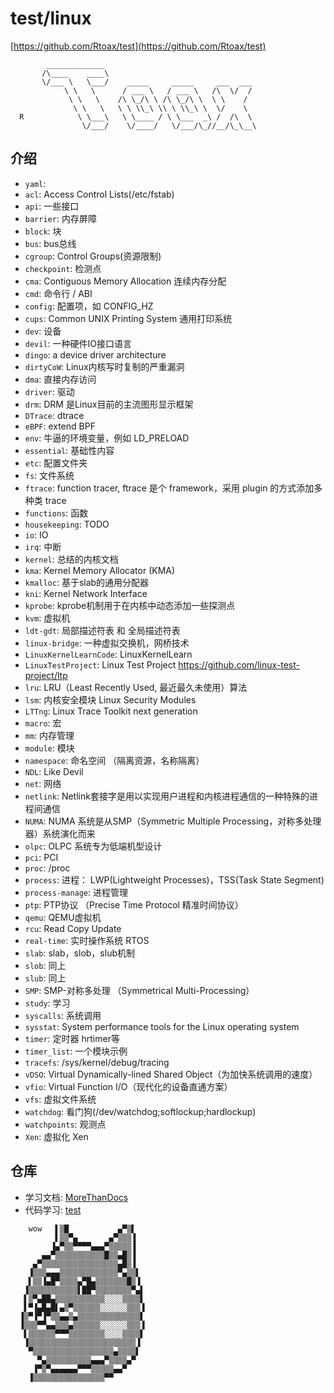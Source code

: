 # test/linux

[https://github.com/Rtoax/test](https://github.com/Rtoax/test)

```
        _____________
       /\____    ____\
       \/___ \   \___/    _____     _____     ___  ___
            \ \   \      / ___ \   / ___ \   /\  \/  /
             \ \   \    /\ \_/\ \ /\ \_/\ \  \ \    /
              \ \   \   \ \ \\_\ \\ \ \\_\ \  \/    \
  R            \ \___\   \ \____ / \ \___  _\ /  /\  \
                \/___/    \/____/   \/___/\_//__/\_\__\
```

## 介绍

* `yaml`: 
* `acl`: Access Control Lists(/etc/fstab)
* `api`: 一些接口
* `barrier`: 内存屏障
* `block`: 块
* `bus`: bus总线
* `cgroup`: Control Groups(资源限制)
* `checkpoint`: 检测点
* `cma`: Contiguous Memory Allocation 连续内存分配
* `cmd`: 命令行 / ABI
* `config`: 配置项，如 CONFIG_HZ
* `cups`: Common UNIX Printing System 通用打印系统
* `dev`: 设备
* `devil`: 一种硬件IO接口语言
* `dingo`: a device driver architecture
* `dirtyCoW`: Linux内核写时复制的严重漏洞
* `dma`: 直接内存访问
* `driver`: 驱动
* `drm`: DRM 是Linux目前的主流图形显示框架
* `DTrace`: dtrace
* `eBPF`: extend BPF
* `env`: 牛逼的环境变量，例如 LD_PRELOAD
* `essential`: 基础性内容
* `etc`: 配置文件夹
* `fs`: 文件系统
* `ftrace`: function tracer, ftrace 是个 framework，采用 plugin 的方式添加多种类 trace
* `functions`: 函数
* `housekeeping`: TODO
* `io`: IO
* `irq`: 中断
* `kernel`: 总结的内核文档
* `kma`: Kernel Memory Allocator (KMA)
* `kmalloc`: 基于slab的通用分配器
* `kni`: Kernel Network Interface
* `kprobe`: kprobe机制用于在内核中动态添加一些探测点
* `kvm`: 虚拟机
* `ldt-gdt`: 局部描述符表 和 全局描述符表
* `linux-bridge`: 一种虚拟交换机，网桥技术
* `LinuxKernelLearnCode`: LinuxKernelLearn
* `LinuxTestProject`: Linux Test Project https://github.com/linux-test-project/ltp
* `lru`: LRU（Least Recently Used, 最近最久未使用）算法
* `lsm`: 内核安全模块 Linux Security Modules
* `LTTng`: Linux Trace Toolkit next generation
* `macro`: 宏
* `mm`: 内存管理
* `module`: 模块
* `namespace`: 命名空间 （隔离资源，名称隔离）
* `NDL`: Like Devil
* `net`: 网络
* `netlink`: Netlink套接字是用以实现用户进程和内核进程通信的一种特殊的进程间通信
* `NUMA`: NUMA 系统是从SMP（Symmetric Multiple Processing，对称多处理器）系统演化而来
* `olpc`: OLPC 系统专为低端机型设计
* `pci`: PCI
* `proc`: /proc
* `process`: 进程： LWP(Lightweight Processes)，TSS(Task State Segment)
* `process-manage`: 进程管理
* `ptp`: PTP协议 （Precise Time Protocol 精准时间协议）
* `qemu`: QEMU虚拟机
* `rcu`: Read Copy Update
* `real-time`: 实时操作系统 RTOS
* `slab`: slab，slob，slub机制
* `slob`: 同上
* `slub`: 同上
* `SMP`: SMP-对称多处理 （Symmetrical Multi-Processing）
* `study`: 学习
* `syscalls`: 系统调用
* `sysstat`: System performance tools for the Linux operating system
* `timer`: 定时器 hrtimer等
* `timer_list`: 一个模块示例
* `tracefs`: /sys/kernel/debug/tracing
* `vDSO`: Virtual Dynamically-lined Shared Object（为加快系统调用的速度）
* `vfio`: Virtual Function I/O（现代化的设备直通方案）
* `vfs`: 虚拟文件系统
* `watchdog`: 看门狗(/dev/watchdog;softlockup;hardlockup)
* `watchpoints`: 观测点
* `Xen`: 虚拟化 Xen



## 仓库

* 学习文档: [MoreThanDocs](https://github.com/Rtoax/MoreThanDocs)
* 代码学习: [test](https://github.com/Rtoax/test)


```
    wow   ▌▒█           ▄▀▒▌     
          ▌▒▒▀▄       ▄▀▒▒▒▐     
         ▐▄▀▒▒▀▀▀▀▄▄▄▀▒▒▒▒▒▐     
       ▄▄▀▒▒▒▒▒▒▒▒▒▒▒█▒▒▄█▒▐     
     ▄▀▒▒▒▒▒▒▒▒▒▒▒▒▒▒▒▒▒▄█▒▐ 
    ▐▒▒▒▄▄▄▒▒▒▒▒▒▒▒▒▒▒▒▒▀▄▒▒▌    
    ▌▒▒▐▄█▀▒▒▒▒▄▀█▄▒▒▒▒▒▒▒█▒▐    
   ▐▒▒▒▒▒▒▒▒▒▒▒▌██▀▒▒▒▒▒▒▒▒▀▄▌   
   ▌▒▀▄██▄▒▒▒▒▒▒▒▒▒▒▒░░░░▒▒▒▒▌   
   ▌▀▐▄█▄█▌▄▒▀▒▒▒▒▒▒░░░░░░▒▒▒▐   
  ▐▒▀▐▀▐▀▒▒▄▄▒▄▒▒▒▒▒▒▒▒▒▒▒▒▒▒▌  
  ▐▒▒▒▀▀▄▄▒▒▒▄▒▒▒▒▒▒░░░░░░▒▒▒▐   
   ▌▒▒▒▒▒▒▀▀▀▒▒▒▒▒▒▒▒░░░░▒▒▒▒▌   
   ▐▒▒▒▒▒▒▒▒▒▒▒▒▒▒▒▒▒▒▒▒▒▒▒▒▐    
    ▀▒▒▒▒▒▒▒▒▒▒▒▒▒▒▒▒▒▒▄▒▒▒▒▌    
      ▀▄▒▒▒▒▒▒▒▒▒▒▄▄▄▀▒▒▒▒▄▀     
     ▐▀▒▀▄▄▄▄▄▄▀▀▀▒▒▒▒▒▄▄▀       
    ▐▒▒▒▒▒▒▒▒▒▒▒▒▒▒▒▒▀▀         

```

